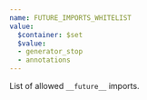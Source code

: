 ```yaml
---
name: FUTURE_IMPORTS_WHITELIST
value:
  $container: $set
  $value:
  - generator_stop
  - annotations
---
```


List of allowed `__future__` imports.